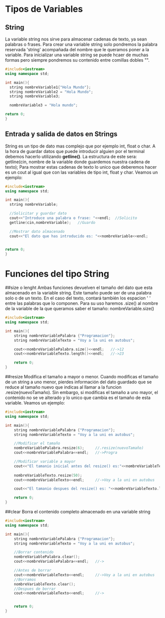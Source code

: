 # Tipos de Variables
## String
La variable string nos sirve para almacenar cadenas de texto, ya sean palabras o frases.
Para crear una variable string solo pondremos la palabra reservada 'string' acompañada del nombre que le queramos poner a la variable.
Para inicializar una variable string se puede hcaer de muchas formas pero siempre pondremos su contenido entre comillas dobles "".
```c++
#include<iostream>
using namespace std;

int main(){
  string nombreVariable1{"Hola Mundo"};
  string nombreVariable2 = "Hola Mundo";
  string nombreVariable3;

  nombreVariable3 = "Hola mundo";

return 0;
}
```
## Entrada y salida de datos en Strings
String es un tipo de dato mas complejo que por ejemplo int, float o char. A la hora de guardar datos que puede introducir alguien por el terminal debemos hacerlo utilizando **getline()**.
La estructura de este sera: getline(cin, nombre de la variable donde guardemos nuestra cadena de texto);
Para mostrar estas cadenas de texto lo unico que deberemos hacer es un cout al igual que con las variables de tipo int, float y char.
Veamos un ejemplo:
```c++
#include<iostream>
using namespace std;

int main(){
  string nombreVariable;

  //Solicitar y guardar dato
  cout<<"Introduce una palabra o frase: "<<endl;  //Solicito
  getline(cin,nombreVariable);   //Guardo

  //Mostrar dato almacenado
  cout<<"El dato que has introducido es: "<<nombreVariable<<endl;
  

return 0;
}
```
# Funciones del tipo String
##size o lenght
Ambas funciones devuelven el tamaño del dato que esta almacenado en la variable string. Este tamaño puede ser de una palabra solo o de un texto. En el caso del texto, contará también los espacion ' ' entre las palabras que lo componen. Para su uso haremos .size() al nombre de la variable de la que queramos saber el tamaño: nombreVariable.size()
```c++
#include<iostream>
using namespace std;

int main(){
    string nombreVariablePalabra {"Programacion"};
    string nombreVariableTexto = "Voy a la uni en autobus";

    cout<<nombreVariablePalabra.size()<<endl;   //->12
    cout<<nombreVariableTexto.length()<<endl;   //->23

    return 0;
}
```
##resize
Modifica el tamaño a mayor o menor. Cuando modificas el tamaño de un string a uno menor, pierdes información del dato guardado que se reduce al tamaño nuevo que indicas al llamar a la funcion .resize(nuevoTamaño). Sin embargo, si modificas el tamaño a uno mayor, el contenido no se ve alterado y lo unico que cambia es el tamaño de esta variable. Veamos un ejemplo:
```c++
#include<iostream>
using namespace std;

int main(){
    string nombreVariablePalabra {"Programacion"};
    string nombreVariableTexto = "Voy a la uni en autobus";

    //Modificar el tamaño
    nombreVariablePalabra.resize(6);     //.resize(nuevoTamaño)
    cout<<nombreVariablePalabra<<endl;   //->Progra

    //Modificar variable a mayor
    cout<<"El tamanio inicial antes del resize() es:"<<nombreVariableTexto.size()<<endl;
    
    nombreVariableTexto.resize(50);
    cout<<nombreVariableTexto<<endl;     //->Voy a la uni en autobus

    cout<<"El tamanio despues del resize() es: "<<nombreVariableTexto.length()<<endl;

    return 0;
}
```
##clear
Borra el contenido completo almacenado en una variable string
```c++
#include<iostream>
using namespace std;

int main(){
    string nombreVariablePalabra {"Programacion"};
    string nombreVariableTexto = "Voy a la uni en autobus";

    //Borrar contenido
    nombreVariablePalabra.clear();
    cout<<nombreVariablePalabra<<endl;   //->

    //Antes de borrar
    cout<<nombreVariableTexto<<endl;     //->Voy a la uni en autobus
    //Borramos
    nombreVariableTexto.clear();
    //Despues de borrar
    cout<<nombreVariableTexto<<endl;     //->


    return 0;
}
```
  
